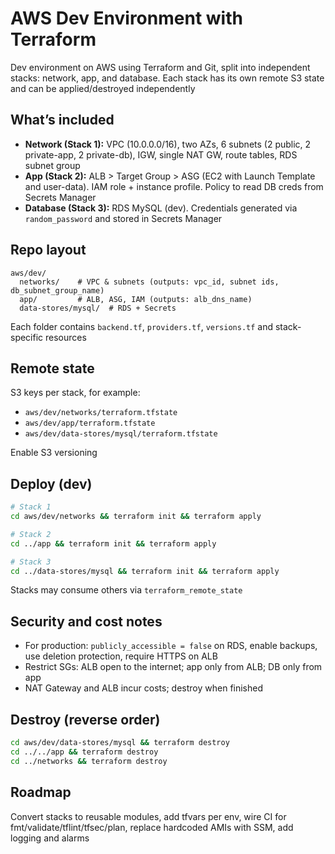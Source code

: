# AWS Dev Environment with Terraform

Dev environment on AWS using Terraform and Git, split into independent stacks: network, app, and database. Each stack has its own remote S3 state and can be applied/destroyed independently

## What’s included

* **Network (Stack 1):** VPC (10.0.0.0/16), two AZs, 6 subnets (2 public, 2 private-app, 2 private-db), IGW, single NAT GW, route tables, RDS subnet group
* **App (Stack 2):** ALB > Target Group > ASG (EC2 with Launch Template and user-data). IAM role + instance profile. Policy to read DB creds from Secrets Manager
* **Database (Stack 3):** RDS MySQL (dev). Credentials generated via `random_password` and stored in Secrets Manager

## Repo layout

```
aws/dev/
  networks/    # VPC & subnets (outputs: vpc_id, subnet ids, db_subnet_group_name)
  app/         # ALB, ASG, IAM (outputs: alb_dns_name)
  data-stores/mysql/  # RDS + Secrets
```

Each folder contains `backend.tf`, `providers.tf`, `versions.tf` and stack-specific resources

## Remote state

S3 keys per stack, for example:

* `aws/dev/networks/terraform.tfstate`
* `aws/dev/app/terraform.tfstate`
* `aws/dev/data-stores/mysql/terraform.tfstate`

Enable S3 versioning

## Deploy (dev)

```bash
# Stack 1
cd aws/dev/networks && terraform init && terraform apply

# Stack 2
cd ../app && terraform init && terraform apply

# Stack 3
cd ../data-stores/mysql && terraform init && terraform apply
```

Stacks may consume others via `terraform_remote_state`

## Security and cost notes

* For production: `publicly_accessible = false` on RDS, enable backups, use deletion protection, require HTTPS on ALB
* Restrict SGs: ALB open to the internet; app only from ALB; DB only from app
* NAT Gateway and ALB incur costs; destroy when finished

## Destroy (reverse order)

```bash
cd aws/dev/data-stores/mysql && terraform destroy
cd ../../app && terraform destroy
cd ../networks && terraform destroy
```

## Roadmap

Convert stacks to reusable modules, add tfvars per env, wire CI for fmt/validate/tflint/tfsec/plan, replace hardcoded AMIs with SSM, add logging and alarms
